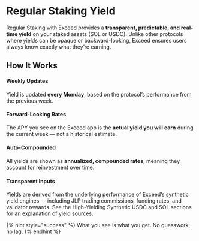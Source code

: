# Regular Staking Yield

Regular Staking with Exceed provides a **transparent, predictable, and real-time yield** on your staked assets (SOL or USDC). Unlike other protocols where yields can be opaque or backward-looking, Exceed ensures users always know exactly what they’re earning.

## How It Works

#### Weekly Updates

Yield is updated **every Monday**, based on the protocol’s performance from the previous week.

#### Forward-Looking Rates

The APY you see on the Exceed app is the **actual yield you will earn** during the current week — not a historical estimate.

#### Auto-Compounded

All yields are shown as **annualized, compounded rates**, meaning they account for reinvestment over time.

#### Transparent Inputs

Yields are derived from the underlying performance of Exceed’s synthetic yield engines — including JLP trading commissions, funding rates, and validator rewards. See the High-Yielding Synthetic USDC and SOL sections for an explanation of yield sources. &#x20;

{% hint style="success" %}
What you see is what you get. No guesswork, no lag.
{% endhint %}
